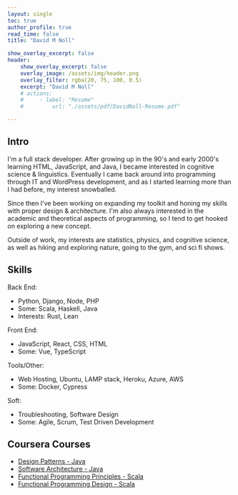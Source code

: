 ```yaml
---
layout: single
toc: true
author_profile: true
read_time: false
title: "David M Noll"

show_overlay_excerpt: false
header: 
    show_overlay_excerpt: false
    overlay_image: /assets/img/header.png
    overlay_filter: rgba(20, 75, 100, 0.5)
    excerpt: "David M Noll"
    # actions:
    #     - label: "Resume"
    #         url: "./assets/pdf/DavidNoll-Resume.pdf"

---
```


Intro
---
I'm a full stack developer.  After growing up in the 90's and early 2000's learning HTML, JavaScript, and Java, I became interested in cognitive science & linguistics.  Eventually I came back around into programming through IT and WordPress development, and as I started learning more than I had before, my interest snowballed.

Since then I've been working on expanding my toolkit and honing my skills with proper design & architecture.  I'm also always interested in the academic and theoretical aspects of programming, so I tend to get hooked on exploring a new concept.

Outside of work, my interests are statistics, physics, and cognitive science, as well as hiking and exploring nature, going to the gym, and sci fi shows.  

Skills
---
Back End: 
- Python, Django, Node, PHP
- Some: Scala, Haskell, Java
- Interests: Rust, Lean

Front End:
- JavaScript, React, CSS, HTML
- Some: Vue, TypeScript

Tools/Other:
- Web Hosting, Ubuntu, LAMP stack, Heroku, Azure, AWS
- Some: Docker, Cypress
  
Soft:
- Troubleshooting, Software Design
- Some: Agile, Scrum, Test Driven Development


Coursera Courses
---
- [Design Patterns - Java](./assets/pdf/design_patterns.pdf)
- [Software Architecture - Java](./assets/pdf/soft_arch.pdf)
- [Functional Programming Principles - Scala](./assets/pdf/func_prog_principles.pdf)
- [Functional Programming Design - Scala](./assets/pdf/func_prog_design.pdf)